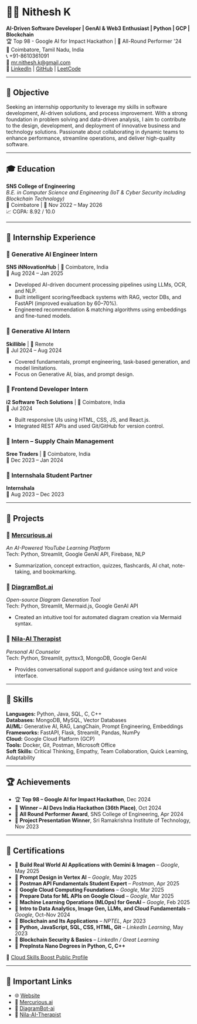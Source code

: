 # 👨‍💻 Nithesh K

**AI-Driven Software Developer | GenAI & Web3 Enthusiast | Python | GCP | Blockchain**  
🏆 Top 98 - Google AI for Impact Hackathon | 🥈 All-Round Performer '24  
📍 Coimbatore, Tamil Nadu, India  
📞 +91-8610361091  
📧 mr.nithesh.k@gmail.com  
🔗 [LinkedIn](https://www.linkedin.com/in/mrnithesh) | [GitHub](https://github.com/mrnithesh) | [LeetCode](https://leetcode.com/u/mrnithesh)

---

## 🎯 Objective

Seeking an internship opportunity to leverage my skills in software development, AI-driven solutions, and process improvement. With a strong foundation in problem solving and data-driven analysis, I aim to contribute to the design, development, and deployment of innovative business and technology solutions. Passionate about collaborating in dynamic teams to enhance performance, streamline operations, and deliver high-quality software.

---

## 🎓 Education

**SNS College of Engineering**  
*B.E. in Computer Science and Engineering (IoT & Cyber Security including Blockchain Technology)*  
📍 Coimbatore | 📅 Nov 2022 – May 2026  
📈 CGPA: 8.92 / 10.0

---

## 💼 Internship Experience

### 🔹 Generative AI Engineer Intern  
**SNS iNNovationHub** | 📍 Coimbatore, India  
📅 Aug 2024 – Jan 2025  
- Developed AI-driven document processing pipelines using LLMs, OCR, and NLP.  
- Built intelligent scoring/feedback systems with RAG, vector DBs, and FastAPI (improved evaluation by 60–70%).  
- Engineered recommendation & matching algorithms using embeddings and fine-tuned models.  

### 🔹 Generative AI Intern  
**Skillible** | 📍 Remote  
📅 Jul 2024 – Aug 2024  
- Covered fundamentals, prompt engineering, task-based generation, and model limitations.  
- Focus on Generative AI, bias, and prompt design.

### 🔹 Frontend Developer Intern  
**i2 Software Tech Solutions** | 📍 Coimbatore, India  
📅 Jul 2024  
- Built responsive UIs using HTML, CSS, JS, and React.js.  
- Integrated REST APIs and used Git/GitHub for version control.  

### 🔹 Intern – Supply Chain Management  
**Sree Traders** | 📍 Coimbatore, India  
📅 Dec 2023 – Jan 2024  

### 🔹 Internshala Student Partner  
**Internshala**  
📅 Aug 2023 – Dec 2023  

---

## 🧪 Projects

### 🔹 [Mercurious.ai](https://github.com/mrnithesh/Mercurious.ai)  
*An AI-Powered YouTube Learning Platform*  
Tech: Python, Streamlit, Google GenAI API, Firebase, NLP  
- Summarization, concept extraction, quizzes, flashcards, AI chat, note-taking, and bookmarking.

### 🔹 [DiagramBot.ai](https://github.com/mrnithesh/DiagramBot-ai)  
*Open-source Diagram Generation Tool*  
Tech: Python, Streamlit, Mermaid.js, Google GenAI API  
- Created an intuitive tool for automated diagram creation via Mermaid syntax.

### 🔹 [Nila-AI Therapist](https://github.com/mrnithesh/Nila-AI-Therapist)  
*Personal AI Counselor*  
Tech: Python, Streamlit, pyttsx3, MongoDB, Google GenAI  
- Provides conversational support and guidance using text and voice interface.

---

## 🧠 Skills

**Languages:** Python, Java, SQL, C, C++  
**Databases:** MongoDB, MySQL, Vector Databases  
**AI/ML:** Generative AI, RAG, LangChain, Prompt Engineering, Embeddings  
**Frameworks:** FastAPI, Flask, Streamlit, Pandas, NumPy  
**Cloud:** Google Cloud Platform (GCP)  
**Tools:** Docker, Git, Postman, Microsoft Office  
**Soft Skills:** Critical Thinking, Empathy, Team Collaboration, Quick Learning, Adaptability

---

## 🏆 Achievements

- 🏆 **Top 98 – Google AI for Impact Hackathon**, Dec 2024  
- 🥇 **Winner – AI Devs India Hackathon (36th Place)**, Oct 2024  
- 🥈 **All Round Performer Award**, SNS College of Engineering, Apr 2024  
- 🥇 **Project Presentation Winner**, Sri Ramakrishna Institute of Technology, Nov 2023  

---

## 📜 Certifications

- 📌 **Build Real World AI Applications with Gemini & Imagen** – *Google*, May 2025  
- 📌 **Prompt Design in Vertex AI** – *Google*, May 2025  
- 📌 **Postman API Fundamentals Student Expert** – *Postman*, Apr 2025  
- 📌 **Google Cloud Computing Foundations** – *Google*, Mar 2025  
- 📌 **Prepare Data for ML APIs on Google Cloud** – *Google*, Mar 2025  
- 📌 **Machine Learning Operations (MLOps) for GenAI** – *Google*, Feb 2025  
- 📌 **Intro to Data Analytics, Image Gen, LLMs, and Cloud Fundamentals** – *Google*, Oct–Nov 2024  
- 📌 **Blockchain and Its Applications** – *NPTEL*, Apr 2023  
- 📌 **Python, JavaScript, SQL, CSS, HTML, Git** – *LinkedIn Learning*, May 2023  
- 📌 **Blockchain Security & Basics** – *LinkedIn / Great Learning*  
- 📌 **PrepInsta Nano Degrees in Python, C, C++**

🧾 [Cloud Skills Boost Public Profile](https://www.cloudskillsboost.google/public_profiles/55a4c5c1-13e1-4646-a584-21f274dc66b9)

---

## 🔗 Important Links

- 🌐 [Website](https://www.nithesh.codes)  
- 🧠 [Mercurious.ai](https://github.com/mrnithesh/Mercurious.ai)  
- 🔧 [DiagramBot-ai](https://github.com/mrnithesh/DiagramBot-ai)  
- 💬 [Nila-AI-Therapist](https://github.com/mrnithesh/Nila-AI-Therapist)  
